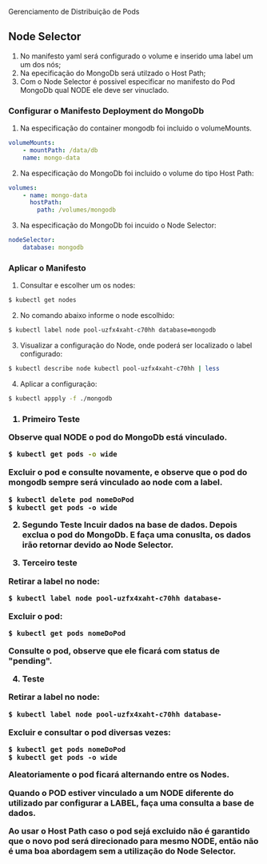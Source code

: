 <hh1>Gerenciamento de Distribuição de Pods</h1>

<h2>Node Selector</h2>

1. No manifesto yaml será configurado o volume e inserido uma label um um dos nós;
2. Na epecificação do MongoDb será utilzado o Host Path;
3. Com o Node Selector é possivel especificar no manifesto do Pod MongoDb qual NODE ele deve
ser vinuclado. 

<h3>Configurar o Manifesto Deployment do MongoDb</h3>

1. Na especificação do container mongodb foi incluido o volumeMounts.
``` yaml
volumeMounts:
    - mountPath: /data/db
    name: mongo-data
```

2. Na especificação do MongoDb foi incluido o volume do tipo Host Path:
``` yaml
volumes:
    - name: mongo-data
      hostPath:          
        path: /volumes/mongodb
```

3. Na especificação do MongoDb foi incuido o Node Selector:
``` yaml
nodeSelector:
    database: mongodb
```

<h3>Aplicar o Manifesto</h3>

1. Consultar e escolher um os nodes:
``` bash
$ kubectl get nodes
```

2. No comando abaixo informe o node escolhido:
``` bash
$ kubectl label node pool-uzfx4xaht-c70hh database=mongodb
```

3. Visualizar a configuração do Node, onde poderá ser localizado o label configurado:
``` bash
$ kubectl describe node kubectl pool-uzfx4xaht-c70hh | less
```

4. Aplicar a configuração:
``` bash
$ kubectl appply -f ./mongodb
```

<h3><Testes</h3>

1. Primeiro Teste

Observe qual NODE o pod do MongoDb está vinculado.
``` bash
$ kubectl get pods -o wide
```

Excluir o pod e consulte novamente, e observe que o pod do mongodb sempre será 
vinculado ao node com a label.
```
$ kubectl delete pod nomeDoPod
$ kubectl get pods -o wide
```

2. Segundo Teste
Incuir dados na base de dados.
Depois exclua o pod do MongoDb.
E faça uma conuslta, os dados irão retornar devido ao Node Selector.

3. Terceiro teste

Retirar a label no node:
``` bash
$ kubectl label node pool-uzfx4xaht-c70hh database-
``` 

Excluir o pod:
```
$ kubectl get pods nomeDoPod
```

Consulte o pod, observe que ele ficará com status de "pending".


4. Teste

Retirar a label no node:
``` bash
$ kubectl label node pool-uzfx4xaht-c70hh database-
``` 

Excluir e consultar o pod diversas vezes:
```
$ kubectl get pods nomeDoPod
$ kubectl get pods -o wide
```

Aleatoriamente o pod ficará alternando entre os Nodes.

Quando o POD estiver vinculado a um NODE diferente do utilizado par configurar a LABEL,
faça uma consulta a base de dados.

Ao usar o Host Path caso o pod sejá excluido não é garantido que o novo pod
será direcionado para mesmo NODE, então não é uma boa abordagem sem a utilização
do Node Selector.



